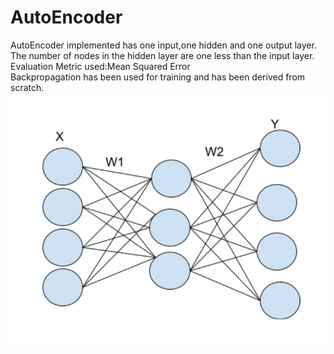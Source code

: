 # AutoEncoder
AutoEncoder implemented has one input,one hidden and one output layer.  
The number of nodes in the hidden layer are one less than the input layer.
Evaluation Metric used:Mean Squared Error  
Backpropagation has been used for training and has been derived from scratch.
![](images/AutoEncoder.png)
